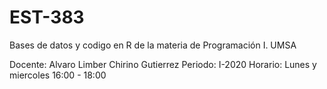 # EST-383
Bases de datos y codigo en R de la materia de Programación I. UMSA 

Docente: Alvaro Limber Chirino Gutierrez
Periodo: I-2020
Horario: Lunes y miercoles 16:00 - 18:00
